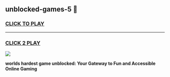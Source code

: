 
## unblocked-games-5 👋
<h3>
<a href="https://premium.freeplayer.one?title=unblocked-games-5&ref=14F">CLICK TO PLAY</a></h3>
<hr>

<h3>
<a href="https://premium.freeplayer.one?title=unblocked-games-5&ref=14F">CLICK 2 PLAY</a>
  
</h3>

<a href="https://premium.freeplayer.one?title=unblocked-games-5&ref=12F/"><img src="https://clearcache.store/games.png"></a>


**worlds hardest game unblocked: Your Gateway to Fun and Accessible Online Gaming**
